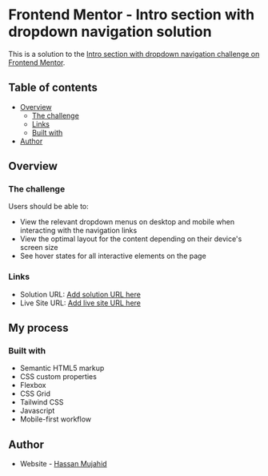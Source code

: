 # Frontend Mentor - Intro section with dropdown navigation solution

This is a solution to the [Intro section with dropdown navigation challenge on Frontend Mentor](https://www.frontendmentor.io/challenges/intro-section-with-dropdown-navigation-ryaPetHE5).

## Table of contents

- [Overview](#overview)
  - [The challenge](#the-challenge)
  - [Links](#links)
  - [Built with](#built-with)
- [Author](#author)

## Overview

### The challenge

Users should be able to:

- View the relevant dropdown menus on desktop and mobile when interacting with the navigation links
- View the optimal layout for the content depending on their device's screen size
- See hover states for all interactive elements on the page

### Links

- Solution URL: [Add solution URL here](https://github.com/Netixsol-Innovator-Internship/Hassan-Mujahid/tree/main/Week2/Day-5-and-6)
- Live Site URL: [Add live site URL here](https://intro-section-solution-by-hassan.netlify.app/)

## My process

### Built with

- Semantic HTML5 markup
- CSS custom properties
- Flexbox
- CSS Grid
- Tailwind CSS
- Javascript
- Mobile-first workflow

## Author

- Website - [Hassan Mujahid](https://intro-section-solution-by-hassan.netlify.app/)
